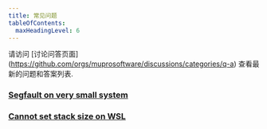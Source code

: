 ```yaml
---
title: 常见问题
tableOfContents:
  maxHeadingLevel: 6
---
```


请访问 [讨论问答页面] (https://github.com/orgs/muprosoftware/discussions/categories/q-a) 查看最新的问题和答案列表.

### [Segfault on very small system](https://github.com/orgs/muprosoftware/discussions/4)

### [Cannot set stack size on WSL](https://github.com/orgs/muprosoftware/discussions/3)
